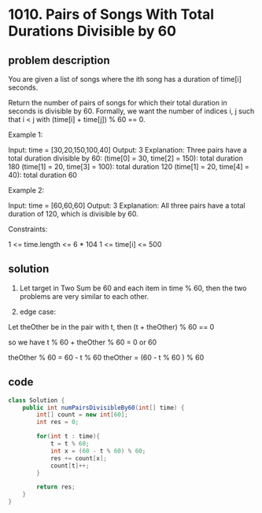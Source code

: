 # 1010. Pairs of Songs With Total Durations Divisible by 60

## problem description

You are given a list of songs where the ith song has a duration of time[i] seconds.

Return the number of pairs of songs for which their total duration in seconds is divisible by 60. Formally, we want the number of indices i, j such that i < j with (time[i] + time[j]) % 60 == 0.

Example 1:

Input: time = [30,20,150,100,40]
Output: 3
Explanation: Three pairs have a total duration divisible by 60:
(time[0] = 30, time[2] = 150): total duration 180
(time[1] = 20, time[3] = 100): total duration 120
(time[1] = 20, time[4] = 40): total duration 60

Example 2:

Input: time = [60,60,60]
Output: 3
Explanation: All three pairs have a total duration of 120, which is divisible by 60.

Constraints:

1 <= time.length <= 6 \* 104
1 <= time[i] <= 500

## solution

1. Let target in Two Sum be 60 and each item in time % 60, then the two problems are very similar to each other.

2. edge case:

Let theOther be in the pair with t, then
(t + theOther) % 60 == 0

so we have
t % 60 + theOther % 60 = 0 or 60

theOther % 60 = 60 - t % 60
theOther = (60 - t % 60 ) % 60

## code

```java
class Solution {
    public int numPairsDivisibleBy60(int[] time) {
        int[] count = new int[60];
        int res = 0;

        for(int t : time){
            t = t % 60;
            int x = (60 - t % 60) % 60;
            res += count[x];
            count[t]++;
        }

        return res;
    }
}
```
